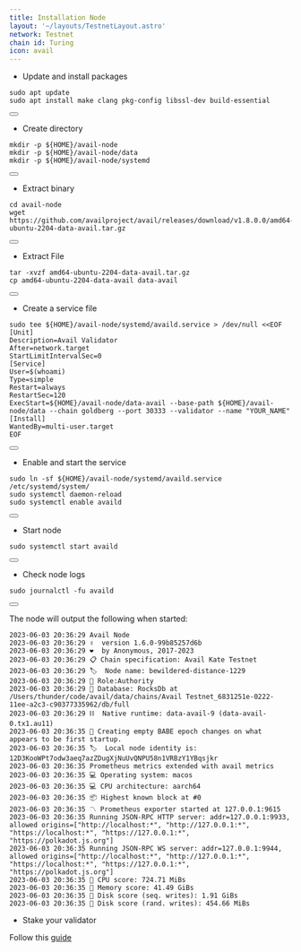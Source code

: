 ```yaml
---
title: Installation Node
layout: '~/layouts/TestnetLayout.astro'
network: Testnet
chain id: Turing
icon: avail
---
```


- Update and install packages

<div class="code-block-wrapper">
  <pre><code>sudo apt update
sudo apt install make clang pkg-config libssl-dev build-essential</code></pre>
  <button class="copy-btn"><i class="fas fa-copy"></i></button>
</div>

- Create directory

<div class="code-block-wrapper">
  <pre><code>mkdir -p ${HOME}/avail-node
mkdir -p ${HOME}/avail-node/data
mkdir -p ${HOME}/avail-node/systemd</code></pre>
  <button class="copy-btn"><i class="fas fa-copy"></i></button>
</div>

- Extract binary
<div class="code-block-wrapper">
  <pre><code>cd avail-node
wget https://github.com/availproject/avail/releases/download/v1.8.0.0/amd64-ubuntu-2204-data-avail.tar.gz</code></pre>
  <button class="copy-btn"><i class="fas fa-copy"></i></button>
</div>

- Extract File

<div class="code-block-wrapper">
  <pre><code>tar -xvzf amd64-ubuntu-2204-data-avail.tar.gz
cp amd64-ubuntu-2204-data-avail data-avail</code></pre>
  <button class="copy-btn"><i class="fas fa-copy"></i></button>
</div>

- Create a service file

<div class="code-block-wrapper">
  <pre><code>sudo tee ${HOME}/avail-node/systemd/availd.service &gt; /dev/null &lt;&lt;EOF
[Unit]
Description=Avail Validator
After=network.target
StartLimitIntervalSec=0
[Service]
User=$(whoami)
Type=simple
Restart=always
RestartSec=120
ExecStart=${HOME}/avail-node/data-avail --base-path ${HOME}/avail-node/data --chain goldberg --port 30333 --validator --name "YOUR_NAME"
[Install]
WantedBy=multi-user.target
EOF</code></pre>
  <button class="copy-btn"><i class="fas fa-copy"></i></button>
</div>


- Enable and start the service

<div class="code-block-wrapper">
  <pre><code>sudo ln -sf ${HOME}/avail-node/systemd/availd.service /etc/systemd/system/
sudo systemctl daemon-reload
sudo systemctl enable availd</code></pre>
  <button class="copy-btn"><i class="fas fa-copy"></i></button>
</div>

- Start node

<div class="code-block-wrapper">
  <pre><code>sudo systemctl start availd</code></pre>
  <button class="copy-btn"><i class="fas fa-copy"></i></button>
</div>

- Check node logs

<div class="code-block-wrapper">
  <pre><code>sudo journalctl -fu availd</code></pre>
  <button class="copy-btn"><i class="fas fa-copy"></i></button>
</div>

The node will output the following when started:
```
2023-06-03 20:36:29 Avail Node
2023-06-03 20:36:29 ✌️  version 1.6.0-99b85257d6b
2023-06-03 20:36:29 ❤️  by Anonymous, 2017-2023
2023-06-03 20:36:29 📋 Chain specification: Avail Kate Testnet
2023-06-03 20:36:29 🏷  Node name: bewildered-distance-1229
2023-06-03 20:36:29 👤 Role:Authority
2023-06-03 20:36:29 💾 Database: RocksDb at /Users/thunder/code/avail/data/chains/Avail Testnet_6831251e-0222-11ee-a2c3-c90377335962/db/full
2023-06-03 20:36:29 ⛓  Native runtime: data-avail-9 (data-avail-0.tx1.au11)
2023-06-03 20:36:35 👶 Creating empty BABE epoch changes on what appears to be first startup.
2023-06-03 20:36:35 🏷  Local node identity is: 12D3KooWPt7odw3aeq7azZDugXjNuUvQNPU58n1VRBzY1YBqsjkr
2023-06-03 20:36:35 Prometheus metrics extended with avail metrics
2023-06-03 20:36:35 💻 Operating system: macos
2023-06-03 20:36:35 💻 CPU architecture: aarch64
2023-06-03 20:36:35 📦 Highest known block at #0
2023-06-03 20:36:35 〽️ Prometheus exporter started at 127.0.0.1:9615
2023-06-03 20:36:35 Running JSON-RPC HTTP server: addr=127.0.0.1:9933, allowed origins=["http://localhost:*", "http://127.0.0.1:*", "https://localhost:*", "https://127.0.0.1:*", "https://polkadot.js.org"]
2023-06-03 20:36:35 Running JSON-RPC WS server: addr=127.0.0.1:9944, allowed origins=["http://localhost:*", "http://127.0.0.1:*", "https://localhost:*", "https://127.0.0.1:*", "https://polkadot.js.org"]
2023-06-03 20:36:35 🏁 CPU score: 724.71 MiBs
2023-06-03 20:36:35 🏁 Memory score: 41.49 GiBs
2023-06-03 20:36:35 🏁 Disk score (seq. writes): 1.91 GiBs
2023-06-03 20:36:35 🏁 Disk score (rand. writes): 454.66 MiBs
```

- Stake your validator

Follow this [guide](https://docs.availproject.org/operate/validator/staking/)
